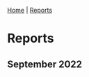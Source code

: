 [Home](index.md) | [Reports](reports.md)

# Reports

## September 2022

<object data="reports/report-2022-09.pdf" width="1000" height="1000" type='application/pdf'></object>